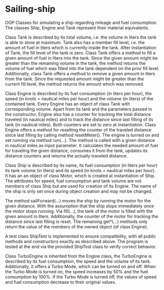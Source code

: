 # Sailing-ship

OOP Classes for simulating a ship regarding mileage and fuel consumption. The classes Ship, Engine and Tank represent their material equivalents. 

Class Tank is described by its total volume, i.e. the volume in liters the tank is able to store at maximum. Tank also has a member fill level, i.e. the amount of fuel in liters which is currently inside the tank.
After instantiation of Tank, the fill level of the tank is zero. Class Tank offers a method to fill a given amount of fuel in liters into the tank. 
Since the given amount might be greater than the remaining volume in the tank, the method returns the volume of fuel which was filled into the tank dependent on the prior fill level.
Additionally, class Tank offers a method to remove a given amount in liters from the tank.
Since the requested amount might be greater than the current fill level, the method returns the amount which was removed.

Class Engine is described by its fuel consumption (in liters per hour), the speed (in knots = nautical miles per hour) and the volume (in liters) of the contained tank. 
Every Engine has an object of class Tank with corresponding volume. Apart from its tank and the parameters passed in the constructor, Engine also has a counter for tracking the total distance traveled (in nautical miles) and to track the distance since last filling of its tank (in nautical miles). 
Both counters are set to zero at instantiation.
Class Engine offers a method for resetting the counter of the traveled distance since last filling by calling method resetMeter().
The engine is turned on and set running via method run(...). The method is called with a given distance in nautical miles as input parameter. 
It calculates the needed amount of fuel for traveling the given distance, consumes it from the tank, updates its distance counters and returns the actually traveled distance.

Class Ship is described by its name, its fuel consumption (in liters per hour) its tank volume (in liters) and its speed (in knots = nautical miles per hour). 
It has an an object of class Motor, which is created at instantiation of Ship. The attributes for speed, fuel consumption and tank volume are not members of class Ship but are used for creation of its Engine. 
The name of the ship is only set once during object creation and may not be changed.

The method sailForward(...) moves the ship by running the motor for the given distance. 
With the assumption that the ship stops immediately once the motor stops running. Via fill(...), the tank of the motor is filled with the given amount in liters.
Additionally, the counter of the motor for tracking the distance since last filling is reset.
The remaining get*(...) methods only return the value of the members of the owned object (of class Engine).

A test class ShipTest is implemented to ensure compatibility, with all public methods and constructors exactly as described above. 
The program is tested at the end via the provided ShipTest class to verify correct behavior.

Class TurboEngine is inherited from the Engine class, the TurboEngine is described by its fuel consumption, the speed and the volume of its tank.
Additionally, it offers a Turbo Mode, which can be turned on and off. When the Turbo Mode is turned on, the speed increases by 50% and the fuel consumption by 100%. If the Turbo Mode is turned off, the values of speed and fuel consumption decrease to their original values.
